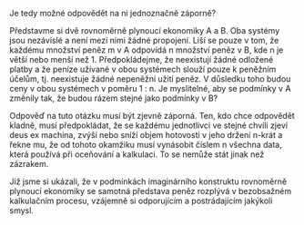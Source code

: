 Je tedy možné odpovědět na ni jednoznačně záporně?

Představme si dvě rovnoměrně plynoucí ekonomiky A a B. Oba systémy jsou nezávislé a není mezi nimi žádné propojení. Liší se pouze v tom, že každému množství peněz m v A odpovídá n množství peněz v B, kde n je větší nebo menší než 1. Předpokládejme, že neexistují žádné odložené platby a že peníze užívané v obou systémech slouží pouze k peněžním účelům, tj. neexistuje žádné nepeněžní užití peněz. V důsledku toho budou ceny v obou systémech v poměru 1 : n. Je myslitelné, aby se podmínky v A změnily tak, že budou rázem stejné jako podmínky v B?

Odpověď na tuto otázku musí být zjevně záporná. Ten, kdo chce odpovědět kladně, musí předpokládat, že se každému jednotlivci ve stejné chvíli zjeví deus ex machina, zvýší nebo sníží objem hotovosti v jeho držení n-krát a řekne mu, že od tohoto okamžiku musí vynásobit číslem n všechna data, která používá při oceňování a kalkulaci. To se nemůže stát jinak než zázrakem.

Již jsme si ukázali, že v podmínkách imaginárního konstruktu rovnoměrně plynoucí ekonomiky se samotná představa peněz rozplývá v bezobsažném kalkulačním procesu, vzájemně si odporujícím a postrádajícím jakýkoli smysl.